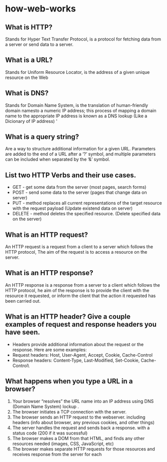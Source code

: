 # how-web-works

## What is HTTP?

Stands for Hyper Text Transfer Protocol, is a protocol for fetching data from a server or send data to a server.

## What is a URL?

Stands for Uniform Resource Locator, is the address of a given unique resource on the Web

## What is DNS?

Stands for Domain Name System,  is the translation of human-friendly domain namesto a numeric IP address; this process of mapping a domain name to the appropriate IP address is known as a DNS lookup (Like a Dicionary of IP address) '

## What is a query string?

Are a way to structure additional information for a given URL. Parameters are added to the end of a URL after a ‘?’ symbol, and multiple parameters can be included when separated by the ‘&’ symbol. 

## List two HTTP Verbs and their use cases.

- GET - get some data from the server (most pages, search forms)
- POST - send some data to the server (pages that change data on server)
- PUT - method replaces all current representations of the target resource with the request payload (Update existend data on server)
- DELETE - method deletes the specified resource. (Delete specified data on the server)


## What is an HTTP request?

An HTTP request is a request from a client to a server which follows the HTTP protocol, The aim of the request is to access a resource on the server.
    
## What is an HTTP response?

An HTTP response is a response from a server to a client which follows the HTTP protocol, he aim of the response is to provide the client with the resource it requested, or inform the client that the action it requested has been carried out.
    
## What is an HTTP header? Give a couple examples of request and response headers you have seen.

   - Headers provide additional information about the request or the response. Here are some examples:
   - Request headers: Host, User-Agent, Accept, Cookie, Cache-Control
   - Response headers: Content-Type, Last-Modified, Set-Cookie, Cache-Control\
    
## What happens when you type a URL in a browser?

1. Your browser “resolves” the URL name into an IP address using DNS  (Domain Name System)  lockup .
2. The browser initiates a TCP connection with the server.
3. The browser sends an HTTP request to the webserver. including headers (info about browser, any previous cookies, and other things)
4. The server handles the request and sends back a response.  with a status code (200 if it was sucessful)
5. The browser makes a DOM from that HTML, and finds any other resources needed (images, CSS, JavaScript, etc)
6. The browser makes separate HTTP requests for those resources and receives response from the server for each
